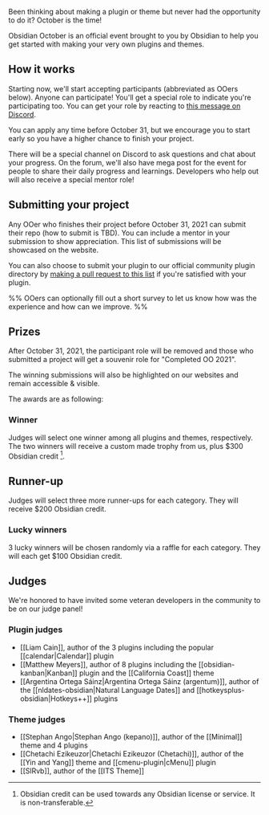 Been thinking about making a plugin or theme but never had the opportunity to do it? October is the time!

Obsidian October is an official event brought to you by Obsidian to help you get started with making your very own plugins and themes.

## How it works

Starting now, we'll start accepting participants (abbreviated as OOers below). Anyone can participate! You'll get a special role to indicate you're participating too. You can get your role by reacting to [this message on Discord](https://discord.com/channels/686053708261228577/702717892533157999/889615286095986688).

You can apply any time before October 31, but we encourage you to start early so you have a higher chance to finish your project.

There will be a special channel on Discord to ask questions and chat about your progress. On the forum, we'll also have mega post for the event for people to share their daily progress and learnings. Developers who help out will also receive a special mentor role!

## Submitting your project

Any OOer who finishes their project before October 31, 2021 can submit their repo (how to submit is TBD). You can include a mentor in your submission to show appreciation. This list of submissions will be showcased on the website.

You can also choose to submit your plugin to our official community plugin directory by [making a pull request to this list](https://github.com/obsidianmd/obsidian-releases/blob/master/community-plugins.json) if you're satisfied with your plugin.

%%
OOers can optionally fill out a short survey to let us know how was the experience and how can we improve.
%%

## Prizes

After October 31, 2021, the participant role will be removed and those who submitted a project will get a souvenir role for "Completed OO 2021".

The winning submissions will also be highlighted on our websites and remain accessible & visible.

The awards are as following:

### Winner

Judges will select one winner among all plugins and themes, respectively. The two winners will receive a custom made trophy from us, plus $300 Obsidian credit [^1].

## Runner-up

Judges will select three more runner-ups for each category. They will receive $200 Obsidian credit.

### Lucky winners 

3 lucky winners will be chosen randomly via a raffle for each category. They will each get $100 Obsidian credit.

## Judges

We're honored to have invited some veteran developers in the community to be on our judge panel!

### Plugin judges

- [[Liam Cain]], author of the 3 plugins including the popular [[calendar|Calendar]] plugin
- [[Matthew Meyers]], author of 8 plugins including the [[obsidian-kanban|Kanban]] plugin and the [[California Coast]] theme
- [[Argentina Ortega Sáinz|Argentina Ortega Sáinz (argentum)]], author of the [[nldates-obsidian|Natural Language Dates]] and [[hotkeysplus-obsidian|Hotkeys++]] plugins

### Theme judges

- [[Stephan Ango|Stephan Ango (kepano)]], author of the [[Minimal]] theme and 4 plugins
- [[Chetachi Ezikeuzor|Chetachi Ezikeuzor (Chetachi)]], author of the [[Yin and Yang]] theme and [[cmenu-plugin|cMenu]] plugin
- [[SlRvb]], author of the [[ITS Theme]]

[^1]: Obsidian credit can be used towards any Obsidian license or service. It is non-transferable.